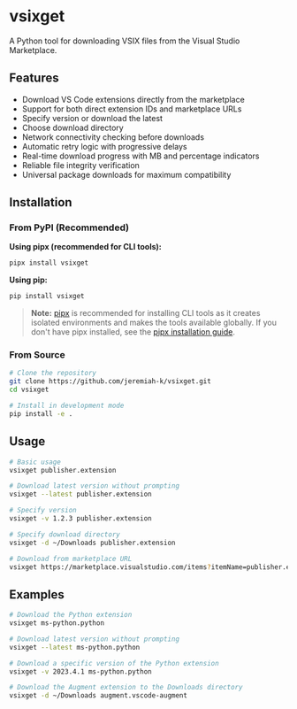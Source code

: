 # vsixget

A Python tool for downloading VSIX files from the Visual Studio Marketplace.

## Features

- Download VS Code extensions directly from the marketplace
- Support for both direct extension IDs and marketplace URLs
- Specify version or download the latest
- Choose download directory
- Network connectivity checking before downloads
- Automatic retry logic with progressive delays
- Real-time download progress with MB and percentage indicators
- Reliable file integrity verification
- Universal package downloads for maximum compatibility

## Installation

### From PyPI (Recommended)

**Using pipx (recommended for CLI tools):**

```bash
pipx install vsixget
```

**Using pip:**

```bash
pip install vsixget
```

> **Note:** [pipx](https://pipx.pypa.io/stable/) is recommended for installing CLI tools as it creates isolated environments and makes the tools available globally. If you don't have pipx installed, see the [pipx installation guide](https://pipx.pypa.io/stable/installation/).

### From Source

```bash
# Clone the repository
git clone https://github.com/jeremiah-k/vsixget.git
cd vsixget

# Install in development mode
pip install -e .
```

## Usage

```bash
# Basic usage
vsixget publisher.extension

# Download latest version without prompting
vsixget --latest publisher.extension

# Specify version
vsixget -v 1.2.3 publisher.extension

# Specify download directory
vsixget -d ~/Downloads publisher.extension

# Download from marketplace URL
vsixget https://marketplace.visualstudio.com/items?itemName=publisher.extension
```

## Examples

```bash
# Download the Python extension
vsixget ms-python.python

# Download latest version without prompting
vsixget --latest ms-python.python

# Download a specific version of the Python extension
vsixget -v 2023.4.1 ms-python.python

# Download the Augment extension to the Downloads directory
vsixget -d ~/Downloads augment.vscode-augment
```
